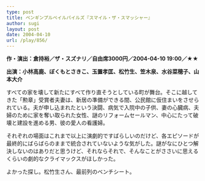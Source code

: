 ```yaml
---
type: post
title: ペンギンプルペイルパイルズ『スマイル・ザ・スマッシャー』
author: sugi
layout: post
date: 2004-04-10
url: /play/856/
---
```

**作・演出：倉持裕／ザ・スズナリ／自由席3000円／2004-04-10 19:00／★★**

**出演：小林高鹿、ぼくもとさきこ、玉置孝匡、松竹生、笠木泉、水谷菜穂子、山本大介**

すべての家を壊して新たにすべて作り直そうとしている町が舞台。そこに越してきた「勲章」受賞者夫妻は、新居の準備ができる間、公民館に仮住まいをさせられている。夫が申し込まれたという決闘、病気で入院中の子供、妻の心臓病、夫婦のために家を奪い取られた女性、謎のリフォームセールマン、中心にたって破壊と建設を進める男、彼の愛人の看護婦。

それぞれの場面はこれまで以上に演劇的ですばらしいのだけど、各エピソードが最終的にばらばらのままで統合されていないような気がした。謎がなにひとつ解決しないのはありだと思うけど、それならそれで、そんなことがささいに思えるくらいの劇的なクライマックスがほしかった。

よかった探し。松竹生さん、最前列のベンチシート。
